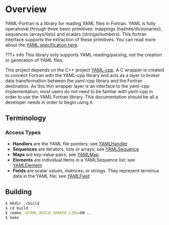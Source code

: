 # Overview

YAML-Fortran is a library for reading YAML files in Fortran.
YAML is fully operational through three basic primitives: mappings
(hashes/dictionaries), sequences (arrays/lists) and scalars (strings/numbers).  This fortran
interface supports the extraction of these primitives. You can read more about the [YAML
specification here](https://yaml.org/spec/1.2.2/).

???+ info
    This library only supports YAML reading/parsing, not the creation or generation of YAML files.

This project depends on the C++ project [YAML-cpp](https://github.com/jbeder/yaml-cpp). A C wrapper is created
to connect Fortran with the YAML-cpp library and acts as a layer to broker data transformation between the yaml-cpp library and the Fortran destination.
As this thin wrapper layer is an interface to the yaml-cpp implementation, most users do not need to be famliar with
yaml-cpp in order to use the YAML Fortran library. This documentation should be all a developer needs in order to begin using it.

## Terminology

### Access Types
* **Handlers** are the YAML file pointers; see [YAMLHandler](interface.md#yamlhandler)
* **Sequences** are iterators, lists or arrays; see [YAMLSequence](interface.md#yamlsequence)
* **Maps** are key-value pairs; see [YAMLMap](interface.md#yamlmap)
* **Elements** are individual items in a YAMLSequence list; see [YAMLElement](interface.md#yamlelement)
* **Fields** are scalar values, matrices, or strings. They represent terminus data in the YAML file; see [YAMLField](interface.md#yamlfield)

## Building

```bash
$ mkdir ./build
$ cd build
$ cmake -DYAML_BUILD_SHARED_LIBS=ON ..
$ make
```
